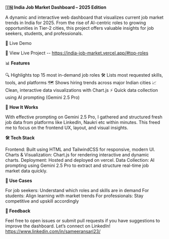 **🇮🇳 India Job Market Dashboard – 2025 Edition**

A dynamic and interactive web dashboard that visualizes current job market trends in India for 2025. From the rise of AI-centric roles to growing opportunities in Tier-2 cities, this project offers valuable insights for job seekers, students, and professionals.

🚀 Live Demo

🔗 View Live Project -- https://india-job-market.vercel.app/#top-roles

📊 **Features**

🔍 Highlights top 15 most in-demand job roles
🛠️ Lists most requested skills, tools, and platforms
🗺️ Shows hiring trends across major Indian cities
📈 Clean, interactive data visualizations with Chart.js
⚡ Quick data collection using AI prompting (Gemini 2.5 Pro)

🧠 **How It Works**

With effective prompting on Gemini 2.5 Pro, I gathered and structured fresh job data from platforms like LinkedIn, Naukri etc within minutes. This freed me to focus on the frontend UX, layout, and visual insights.

**🛠 Tech Stack**

Frontend: Built using HTML and TailwindCSS for responsive, modern UI.
Charts & Visualization: Chart.js for rendering interactive and dynamic charts.
Deployment: Hosted and deployed on vercel.
Data Collection: AI prompting using Gemini 2.5 Pro to extract and structure real-time job market data quickly.

**🧩 Use Cases**

For job seekers: Understand which roles and skills are in demand
For students: Align learning with market trends
For professionals: Stay competitive and upskill accordingly

**🙌 Feedback**

Feel free to open issues or submit pull requests if you have suggestions to improve the dashboard.
Let’s connect on LinkedIn! https://www.linkedin.com/in/sameeransari23/
